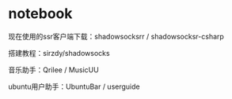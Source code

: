 # notebook
现在使用的ssr客户端下载：shadowsocksrr / shadowsocksr-csharp

搭建教程：sirzdy/shadowsocks

音乐助手：Qrilee / MusicUU

ubuntu用户助手：UbuntuBar / userguide
